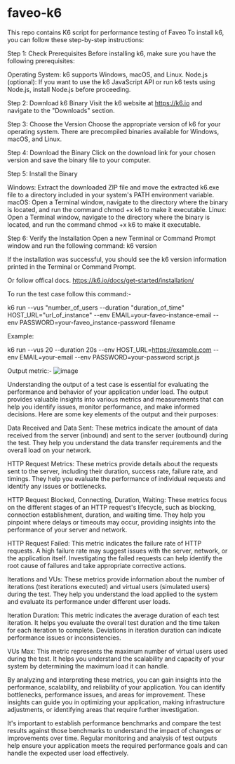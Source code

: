 # faveo-k6
This repo contains K6 script for performance testing of Faveo
To install k6, you can follow these step-by-step instructions:

Step 1: Check Prerequisites
Before installing k6, make sure you have the following prerequisites:

Operating System: k6 supports Windows, macOS, and Linux.
Node.js (optional): If you want to use the k6 JavaScript API or run k6 tests using Node.js, install Node.js before proceeding.

Step 2: Download k6 Binary
Visit the k6 website at https://k6.io and navigate to the "Downloads" section.

Step 3: Choose the Version
Choose the appropriate version of k6 for your operating system. There are precompiled binaries available for Windows, macOS, and Linux.

Step 4: Download the Binary
Click on the download link for your chosen version and save the binary file to your computer.

Step 5: Install the Binary

Windows: Extract the downloaded ZIP file and move the extracted k6.exe file to a directory included in your system's PATH environment variable.
macOS: Open a Terminal window, navigate to the directory where the binary is located, and run the command chmod +x k6 to make it executable.
Linux: Open a Terminal window, navigate to the directory where the binary is located, and run the command chmod +x k6 to make it executable.

Step 6: Verify the Installation
Open a new Terminal or Command Prompt window and run the following command:
k6 version

If the installation was successful, you should see the k6 version information printed in the Terminal or Command Prompt.

Or follow offical docs.
https://k6.io/docs/get-started/installation/


To run the test case follow this command:-

k6 run --vus "number_of_users --duration "duration_of_time" HOST_URL="url_of_instance" --env EMAIL=your-faveo-instance-email --env PASSWORD=your-faveo_instance-password filename

Example:

k6 run --vus 20 --duration 20s --env HOST_URL=https://example.com --env EMAIL=your-email --env PASSWORD=your-password script.js

Output metric:-
![image](https://github.com/ladybirdweb/faveo-k6/assets/110447324/17562747-892e-45e3-b99f-4d50df83a2da)

Understanding the output of a test case is essential for evaluating the performance and behavior of your application under load. The output provides valuable insights into various metrics and measurements that can help you identify issues, monitor performance, and make informed decisions. Here are some key elements of the output and their purposes:

Data Received and Data Sent: These metrics indicate the amount of data received from the server (inbound) and sent to the server (outbound) during the test. They help you understand the data transfer requirements and the overall load on your network.

HTTP Request Metrics: These metrics provide details about the requests sent to the server, including their duration, success rate, failure rate, and timings. They help you evaluate the performance of individual requests and identify any issues or bottlenecks.

HTTP Request Blocked, Connecting, Duration, Waiting: These metrics focus on the different stages of an HTTP request's lifecycle, such as blocking, connection establishment, duration, and waiting time. They help you pinpoint where delays or timeouts may occur, providing insights into the performance of your server and network.

HTTP Request Failed: This metric indicates the failure rate of HTTP requests. A high failure rate may suggest issues with the server, network, or the application itself. Investigating the failed requests can help identify the root cause of failures and take appropriate corrective actions.

Iterations and VUs: These metrics provide information about the number of iterations (test iterations executed) and virtual users (simulated users) during the test. They help you understand the load applied to the system and evaluate its performance under different user loads.

Iteration Duration: This metric indicates the average duration of each test iteration. It helps you evaluate the overall test duration and the time taken for each iteration to complete. Deviations in iteration duration can indicate performance issues or inconsistencies.

VUs Max: This metric represents the maximum number of virtual users used during the test. It helps you understand the scalability and capacity of your system by determining the maximum load it can handle.

By analyzing and interpreting these metrics, you can gain insights into the performance, scalability, and reliability of your application. You can identify bottlenecks, performance issues, and areas for improvement. These insights can guide you in optimizing your application, making infrastructure adjustments, or identifying areas that require further investigation.

It's important to establish performance benchmarks and compare the test results against those benchmarks to understand the impact of changes or improvements over time. Regular monitoring and analysis of test outputs help ensure your application meets the required performance goals and can handle the expected user load effectively.
